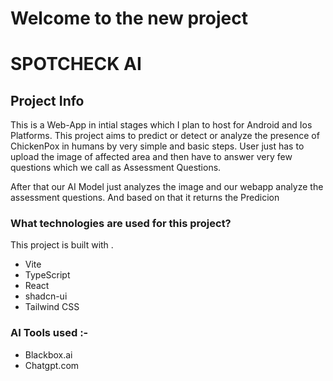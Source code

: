 # Welcome to the new project
# SPOTCHECK AI

## Project Info
This is a Web-App in intial stages which I plan to host for Android and Ios Platforms. This project aims to predict or detect or analyze the presence of ChickenPox in humans by very simple and basic steps. User just has to upload the image of affected area and then have to answer very few questions which we call as Assessment Questions. 

After that our AI Model just analyzes the image and our webapp analyze the assessment questions. And based on that it returns the Predicion

### What technologies are used for this project?

This project is built with .

- Vite
- TypeScript
- React
- shadcn-ui
- Tailwind CSS

### AI Tools used :-

- Blackbox.ai
- Chatgpt.com
